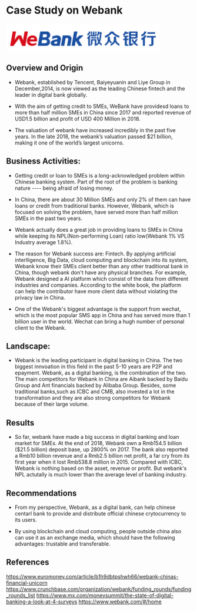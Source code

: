 # Case Study on Webank

![logo](logo.png)

## Overview and Origin

* Webank, established by Tencent, Baiyeyuanin and Liye Group in December,2014, is now viewed as the leading Chinese fintech and the leader in digital bank globally. 

* With the aim of getting credit to SMEs, WeBank have providesd loans to more than half million SMEs in China since 2017 and reported revenue of USD1.5 billion and profit of USD 400 Million in 2018.

* The valuation of webank have increased incredibly in the past five years. In the late 2018, the webank’s valuation passed $21 billion, making it one of the world’s largest unicorns.

## Business Activities:

* Getting credit or loan to SMEs is a long-acknowledged problem within Chinese banking system. Part of the root of the problem is banking nature ---- being afraid of losing money. 

* In China, there are about 30 Million SMEs and only 2% of them can have loans or credit from traditional banks. However, Webank, which is focused on solving the problem, have served more than half million SMEs in the past two years. 

* Webank actually does a great job in providing loans to SMEs in China while keeping its NPL(Non-performing Loan) ratio low(Webank 1% VS Industry average 1.8%). 

* The reason for Webank success are: Fintech. By applying artificial interlligence, Big Data, cloud computing and blockchain into its system, Webank know their SMEs client better than any other traditional bank in China, though webank don't have any physical branches. For example, Webank designed a AI platform which consist of the data from different industries and companies. According to the white book, the platform can help the contributor have more client data without violating the privacy law in China.

* One of the Webank's biggest advantage is the support from wechat, which is the most popular SMS app in China and has served more than 1 billion user in the world. Wechat can bring a hugh number of personal client to the Webank.


## Landscape:

* Webank is the leading participant in digital banking in China. The two biggest innvoation in this field in the past 5-10 years are P2P and epayment. Webank, as a digital banking, is the combination of the two. The main competitors for Webank in China are Aibank backed by Baidu Group and Ant financials backed by Alibaba Group. Besides, some traditional banks,such as ICBC and CMB, also invested a lot in the transformation and they are also strong competitors for Webank because of their large volume.


## Results

* So far, webank have made a big success in digital banking and loan market for SMEs. 
At the end of 2018, Webank own a Rmb154.5 billion ($21.5 billion) deposit base, up 2800% on 2017. The bank also reported a Rmb10 billion revenue and a Rmb2.5 billion net profit, a far cry from its first year when it lost Rmb538.8 million in 2015. Compared with ICBC, Webank is nothing based on the asset, revenue or profit. But webank's NPL actutally is much lower than the average level of banking industry.


## Recommendations

* From my perspective, Webank, as a digital bank, can help chinese centarl bank to provide and distribute official chinese crytocurrency to its users.

* By using blockchain and cloud computing, people outside china also can use it as an exchange media, which should have the following advantages: trustable and transferable. 

## References

https://www.euromoney.com/article/b1h9dbtpshwh66/webank-chinas-financial-unicorn
https://www.crunchbase.com/organization/webank/funding_rounds/funding_rounds_list
https://www.mx.com/moneysummit/the-state-of-digital-banking-a-look-at-4-surveys
https://www.webank.com/#/home
